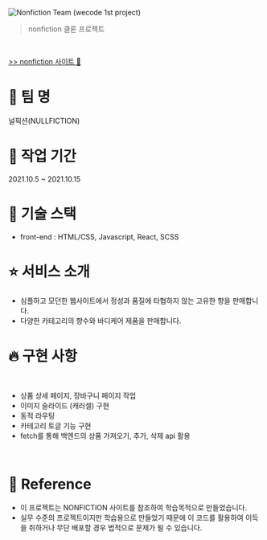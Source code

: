 ![Nonfiction Team (wecode 1st project)](https://user-images.githubusercontent.com/73053147/137653168-ce3af78c-d893-4a55-a13f-891b5b487f19.gif)
> nonfiction 클론 프로젝트

</br>

[>> nonfiction 사이트 🚀](https://nonfiction.kr/index.html)

# 🌈 팀 명 

널픽션(NULLFICTION) 

# 🚴 작업 기간
2021.10.5 ~ 2021.10.15

# 🚀 기술 스택

- front-end : HTML/CSS, Javascript, React, SCSS

# ⭐️ 서비스 소개

- 심플하고 모던한 웹사이트에서 정성과 품질에 타협하지 않는 고유한 향을 판매합니다.
- 다양한 카테고리의 향수와 바디케어 제품을 판매합니다.

# 🔥 구현 사항

<br>

- 상품 상세 페이지, 장바구니 페이지 작업
- 이미지 슬라이드 (캐러셀) 구현
- 동적 라우팅
- 카테고리 토글 기능 구현
- fetch를 통해 백엔드의 상품 가져오기, 추가, 삭제 api 활용

<br>

# 💭 Reference

- 이 프로젝트는 NONFICTION 사이트를 참조하여 학습목적으로 만들었습니다.
- 실무 수준의 프로젝트이지만 학습용으로 만들었기 때문에 이 코드를 활용하여 이득을 취하거나 무단 배포할 경우 법적으로 문제가 될 수 있습니다.
